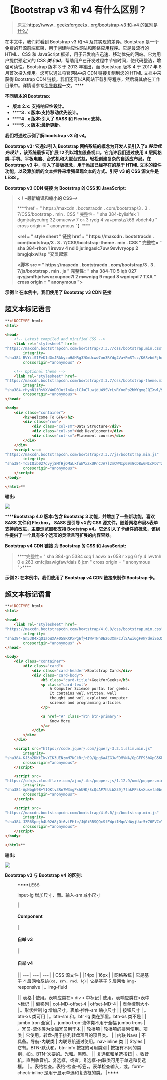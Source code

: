 # 【Bootstrap v3 和 v4 有什么区别？

> 原文:[https://www . geeksforgeeks . org/bootstrap-v3 和-v4 的区别是什么/](https://www.geeksforgeeks.org/what-is-the-difference-between-bootstrap-v3-and-v4/)

在本文中，我们将看到 Bootstrap v3 和 v4 及其实现的差异。Bootstrap 是一个免费的开源前端框架，用于创建响应性网站和网络应用程序。它是最流行的 HTML、CSS 和 JavaScript 框架，用于开发响应迅速、移动优先的网站。它为用户提供预定义的 CSS ***类*** 和*****id*****，帮助用户在开发过程中节省时间，使代码整洁，增强可读性。Bootstrap 版本 3 于 2013 年推出，而 Bootstrap 版本 4 于 2017 年 8 月首次投入使用。您可以通过将官网&中的 CDN 链接复制到您的 HTML 文档中来获得 Bootstrap CDN 链接。我们还可以从网站下载引导程序，然后将其放在工作目录中。详情请参考[引导教程](https://www.geeksforgeeks.org/bootstrap-tutorials/)一文。****

******不同版本的 Bootstrap:******

*   ******版本 2.x:** 支持响应性设计。****
*   ******3 . x 版本:**支持移动优先设计。****
*   ******4 . x 版本:**引入了 SASS 和 Flexbox 支持。****
*   ******5 . x 版本:**最新更新。****

****我们将通过示例了解 bootstrap v3 和 v4。****

******Bootstrap v3:** 它通过引入 Bootstrap 网格系统的概念为开发人员引入了a ***移动优先设计*** ，该系统最多可扩展 12 列以增加设备视口。它允许我们通过使用 4 层网格类–手机、平板电脑、台式机和大型台式机，轻松创建复杂的自适应布局。在 Bootstrap v3 中，引入了排版概念，用于添加已经存在的基于 HTML 文本的控件功能，以及添加新的文本控件来增强呈现文本的方式。引导 v3 的 CSS 源文件是 **LESS** 。****

******Bootstrap v3 CDN 链接** **为 Bootstrap 的 CSS 和 JavaScript:******

> ****<！–最新编译和缩小的 CSS–>****
> 
> <link rel="”stylesheet”&nbsp;<br/">****href = " https://maxcdn . bootstracdn . com/bootstrap/3 . 3 . 7/CSS/bootstrap . min . CSS "
> 完整性= " sha 384-byiisifek 1 dgmjrakycuhrg 32 omucww 7 on 3 rydg 4 va+pmstz/k68 vbdeh4u " cross origin = " anonymous "】****
> 
>  ****<rel = " style sheet "
> 链接 href = " https://maxcdn . bootstracdn . com/bootstrap/3 . 3 . 7/CSS/bootstrap-theme . min . CSS "
> 完整性= " sha 384-rhon 1 irsvxv 4 nd 0 jutlngaslc7uw 9svlvryopp 2 bmgjqixwl/sp "交叉起源****
> 
>  ****<脚本 src = " https://maxcdn . bootstracdn . com/bootstrap/3 . 3 . 7/js/bootstrap . min . js "
> 完整性= " sha 384-TC 5 iqb 027 qvyjsmfhjofwvxzxupncc7l 2 mcwnipg 9 mgcd 8 wgnicpd 7 TXA " cross origin = " anonymous ">****

******示例 1:** 在本例中，我们使用了 Bootstrap v3 CDN 链接****

## ****超文本标记语言****

```html
**<!DOCTYPE html>
<html>

<head>
    <!-- Latest compiled and minified CSS -->
    <link rel="stylesheet" href=
"https://maxcdn.bootstrapcdn.com/bootstrap/3.3.7/css/bootstrap.min.css"
        integrity=
"sha384-BVYiiSIFeK1dGmJRAkycuHAHRg32OmUcww7on3RYdg4Va+PmSTsz/K68vbdEjh4u"
        crossorigin="anonymous" />

    <!-- Optional theme -->
    <link rel="stylesheet" href=
"https://maxcdn.bootstrapcdn.com/bootstrap/3.3.7/css/bootstrap-theme.min.css"
        integrity=
"sha384-rHyoN1iRsVXV4nD0JutlnGaslCJuC7uwjduW9SVrLvRYooPp2bWYgmgJQIXwl/Sp"
        crossorigin="anonymous">
</head>

<body>
    <div class="container">
        <h2>Welcome To GFG</h2>
        <div class="row">
            <div class="col-sm">Data Structure</div>
            <div class="col-sm">Web Development</div>
            <div class="col-sm">Placement course</div>
        </div>
    </div>
    <script src=
"https://maxcdn.bootstrapcdn.com/bootstrap/3.3.7/js/bootstrap.min.js"
        integrity=
"sha384-Tc5IQib027qvyjSMfHjOMaLkfuWVxZxUPnCJA7l2mCWNIpG9mGCD8wGNIcPD7Txa"
        crossorigin="anonymous">
    </script>
</body>

</html>**
```

******输出:******

****![](img/c366e028ec6d08a290d4af5849c0dd5e.png)****

******Bootstrap 4.0 版本:**包含 Bootstrap 3 功能，并增加了一些新功能，喜欢 SASS 文件和 Flexbox。 **SASS** 是引导 v4 的 CSS 源文件。随着网格布局&表单支持的改进，主要浏览器都支持 Bootstrap v4。它还引入了卡组件的概念，该组件提供了一个具有多个选项的灵活且可扩展的内容容器。****

******Bootstrap v4 CDN 链接** **为 Bootstrap 的 CSS 和 JavaScript:******

> <link rel="”stylesheet”" href="”https://maxcdn.bootstrapcdn.com/bootstrap/4.0.0/css/bootstrap.min.css”&nbsp;<br/">****完整性= " sha 384-gn 5384 xqq 1 aowx a+058 r xpg 6 fy 4 iwvtnh 0 e 263 xmfcjlsawigfaw/dais 6 jxm " cross origin = " anonymous ">****

******示例 2:** 在本例中，我们使用了 Bootstrap v4 CDN 链接来制作 Bootstrap 卡。****

## ****超文本标记语言****

```html
**<!DOCTYPE html>
<html>

<head>
    <link rel="stylesheet" href=
"https://maxcdn.bootstrapcdn.com/bootstrap/4.0.0/css/bootstrap.min.css"
        integrity=
"sha384-Gn5384xqQ1aoWXA+058RXPxPg6fy4IWvTNh0E263XmFcJlSAwiGgFAW/dAiS6JXm"
        crossorigin="anonymous" />
</head>

<body>
    <div class="container">
        <div class="card">
            <div class="card-header">Bootstrap Card</div>
            <div class="card-body">
                <h5 class="card-title">GeekforGeeks</h5>
                <p class="card-text">
                    A Computer Science portal for geeks. 
                    It contains well written, well
                    thought and well explained computer 
                    science and programming articles
                </p>

                <a href="#" class="btn btn-primary">
                    Know More
                </a>
            </div>
        </div>
    </div>

    <script src="https://code.jquery.com/jquery-3.2.1.slim.min.js"
        integrity=
"sha384-KJ3o2DKtIkvYIK3UENzmM7KCkRr/rE9/Qpg6aAZGJwFDMVNA/GpGFF93hXpG5KkN"
        crossorigin="anonymous">
    </script>

    <script src=
"https://cdnjs.cloudflare.com/ajax/libs/popper.js/1.12.9/umd/popper.min.js"
        integrity=
"sha384-ApNbgh9B+Y1QKtv3Rn7W3mgPxhU9K/ScQsAP7hUibX39j7fakFPskvXusvfa0b4Q"
        crossorigin="anonymous">
    </script>

    <script src=
"https://maxcdn.bootstrapcdn.com/bootstrap/4.0.0/js/bootstrap.min.js"
        integrity=
"sha384-JZR6Spejh4U02d8jOt6vLEHfe/JQGiRRSQQxSfFWpi1MquVdAyjUar5+76PVCmYl"
        crossorigin="anonymous">
    </script>
</body>

</html>**
```

******输出:******

****![](img/9eecc530e951fded5d58d2ac6b805dd8.png)****

******Bootstrap v3 与 Bootstrap v4 的区别:******

<figure class="table"> ****LESS

input-lg 增加尺寸，而。输入-sm 减小尺寸

| 

#### **Component**

 | 

#### **自举 v3**

 | 

#### **自举 v4**

 |
| --- | --- | --- |
| CSS 源文件 |  | 14px | 16px |
| 网格系统 | 它是基于 4 层网格系统(xs、sm、md、lg) | 它是基于 5 层网格 img-responsive | 。img-fluid

 |
| 表格 | 使用。表响应类在< div > 中标记 | 使用。表响应类在<表中>标记 |
| 偏移列 | col-MD-offset-4 | offset-MD-4 |
| 表单控制大小 | 。形状控制 lg 增加尺寸。表单-控件-sm 缩小尺寸 |
| 按钮尺寸 | 。btn-xs 类可用 | 。btn-sm 和。btn-lg 类在那里。btn-xs 类不是 |
| jumbo tron 全宽 | 。jumbo tron-流体类不用于全幅 jumbo trons | 。冗员-流体类为全幅冗员用于本 |
| 轮播项 | 轮播项的排列使用。项类 | 它使用。转盘-用于排列转盘项目的项目类。 |
| 内联 Navs | 不具备。导航-内联类 | 内联导航通过使用。nav-inline 类 |
| Styles | 它有。BTN-默认和。btn-info 按钮的可用类别 | 按钮有不同的类别，如:。BTN-次要的。光和。黑暗。 |
| 复选框和单选按钮 | 。收音机。直列收音机。复选框，或者。复选框-内联类可用于单选和复选框。 | 。表格检查。表格-检查-标签，。表单检查输入，或。form-check-inline 是用于显示单选和复选框的类。 |**** </figure>